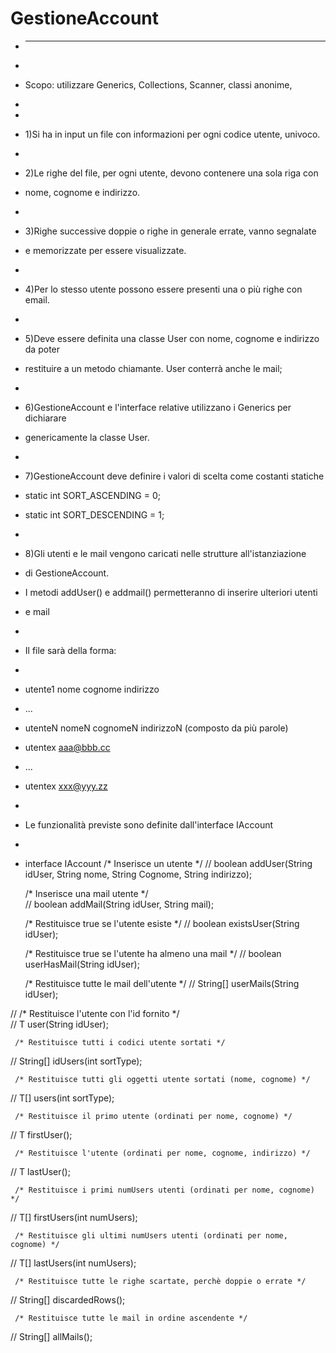 
# GestioneAccount
* ----------------
*
* Scopo: utilizzare Generics, Collections, Scanner, classi anonime,
*       
*
* 1)Si ha in input un file con informazioni per ogni codice utente, univoco.
*
* 2)Le righe del file, per ogni utente, devono contenere una sola riga con
*   nome, cognome e indirizzo.
*
* 3)Righe successive doppie o righe in generale errate, vanno segnalate
*   e memorizzate per essere visualizzate.
*
* 4)Per lo stesso utente possono essere presenti una o più righe con email.
*
* 5)Deve essere definita una classe User con nome, cognome e indirizzo da poter
*   restituire a un metodo chiamante. User conterrà anche le mail;
*
* 6)GestioneAccount e l'interface relative utilizzano i Generics per dichiarare
*   genericamente la classe User.
*
* 7)GestioneAccount deve definire i valori di scelta come costanti statiche
*   static int SORT_ASCENDING = 0;
*   static int SORT_DESCENDING = 1;
*
* 8)Gli utenti e le mail vengono caricati nelle strutture all'istanziazione
*   di GestioneAccount.
*   I metodi addUser() e addmail() permetteranno di inserire ulteriori utenti
*   e mail
*
* Il file sarà della forma:
*
* utente1 nome cognome indirizzo
* ...
* utenteN nomeN cognomeN indirizzoN  (composto da più parole)
* utentex aaa@bbb.cc
* ...
* utentex xxx@yyy.zz
*
* Le funzionalità previste sono definite dall'interface IAccount
*
* interface IAccount
  /* Inserisce un utente */
  //	 boolean addUser(String idUser, String nome, String Cognome, String indirizzo);

  /* Inserisce una mail utente */	 
  //	 boolean addMail(String idUser, String mail);

  /* Restituisce true se l'utente esiste */
  //	 boolean existsUser(String idUser);

  /* Restituisce true se l'utente ha almeno una mail */
  //	 boolean userHasMail(String idUser);

  /* Restituisce tutte le mail dell'utente */
  //	 String[] userMails(String idUser);

//   /* Restituisce l'utente con l'id fornito */	 	 
//   T user(String idUser);

	 /* Restituisce tutti i codici utente sortati */	 
//	 String[] idUsers(int sortType);

	 /* Restituisce tutti gli oggetti utente sortati (nome, cognome) */	 
//	 T[] users(int sortType);

	 /* Restituisce il primo utente (ordinati per nome, cognome) */	 
//	 T firstUser();

	 /* Restituisce l'utente (ordinati per nome, cognome, indirizzo) */	 
//	 T lastUser();

	 /* Restituisce i primi numUsers utenti (ordinati per nome, cognome) */	 
//	 T[] firstUsers(int numUsers);

	 /* Restituisce gli ultimi numUsers utenti (ordinati per nome, cognome) */	 
//	 T[] lastUsers(int numUsers);

     /* Restituisce tutte le righe scartate, perchè doppie o errate */
//   String[] discardedRows();

     /* Restituisce tutte le mail in ordine ascendente */
//   String[] allMails();